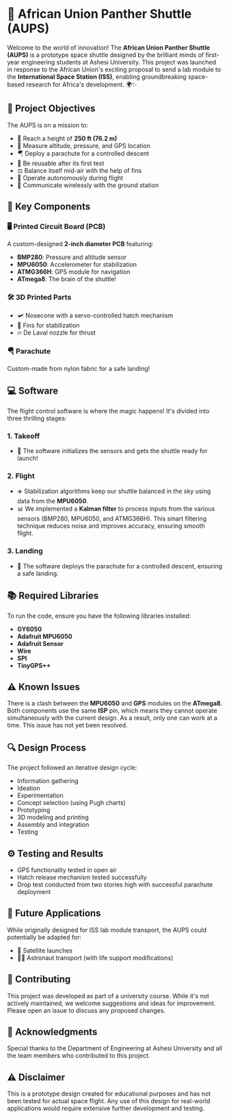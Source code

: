 # 🚀 African Union Panther Shuttle (AUPS)

Welcome to the world of innovation! The **African Union Panther Shuttle (AUPS)** is a prototype space shuttle designed by the brilliant minds of first-year engineering students at Ashesi University. This project was launched in response to the African Union's exciting proposal to send a lab module to the **International Space Station (ISS)**, enabling groundbreaking space-based research for Africa's development. 🌍✨

## 🎯 Project Objectives

The AUPS is on a mission to:
- 🚀 Reach a height of **250 ft (76.2 m)**
- 📏 Measure altitude, pressure, and GPS location
- 🪂 Deploy a parachute for a controlled descent
- 🔄 Be reusable after its first test
- ⚖️ Balance itself mid-air with the help of fins
- 🤖 Operate autonomously during flight
- 📡 Communicate wirelessly with the ground station

## 🔧 Key Components

### 🖥️ Printed Circuit Board (PCB)
A custom-designed **2-inch diameter PCB** featuring:
- **BMP280**: Pressure and altitude sensor
- **MPU6050**: Accelerometer for stabilization
- **ATMG366H**: GPS module for navigation
- **ATmega8**: The brain of the shuttle!

### 🛠️ 3D Printed Parts
- 🛩️ Nosecone with a servo-controlled hatch mechanism
- 🌊 Fins for stabilization
- 🔥 De Laval nozzle for thrust

### 🪂 Parachute
Custom-made from nylon fabric for a safe landing!

## 💻 Software

The flight control software is where the magic happens! It's divided into three thrilling stages:

### 1. **Takeoff**
- 🌟 The software initializes the sensors and gets the shuttle ready for launch!

### 2. **Flight**
- ✈️ Stabilization algorithms keep our shuttle balanced in the sky using data from the **MPU6050**.
- 📊 We implemented a **Kalman filter** to process inputs from the various sensors (BMP280, MPU6050, and ATMG366H). This smart filtering technique reduces noise and improves accuracy, ensuring smooth flight.

### 3. **Landing**
- 🛬 The software deploys the parachute for a controlled descent, ensuring a safe landing.

## 📚 Required Libraries
To run the code, ensure you have the following libraries installed:
- **GY6050**
- **Adafruit MPU6050**
- **Adafruit Sensor**
- **Wire**
- **SPI**
- **TinyGPS++**

## ⚠️ Known Issues
There is a clash between the **MPU6050** and **GPS** modules on the **ATmega8**. Both components use the same **ISP** pin, which means they cannot operate simultaneously with the current design. As a result, only one can work at a time. This issue has not yet been resolved.

## 🔍 Design Process
The project followed an iterative design cycle:
- Information gathering
- Ideation
- Experimentation
- Concept selection (using Pugh charts)
- Prototyping
- 3D modeling and printing
- Assembly and integration
- Testing

## ⚙️ Testing and Results
- GPS functionality tested in open air
- Hatch release mechanism tested successfully
- Drop test conducted from two stories high with successful parachute deployment

## 🚀 Future Applications
While originally designed for ISS lab module transport, the AUPS could potentially be adapted for:
- 🚀 Satellite launches
- 👨‍🚀 Astronaut transport (with life support modifications)

## 🤝 Contributing
This project was developed as part of a university course. While it's not actively maintained, we welcome suggestions and ideas for improvement. Please open an issue to discuss any proposed changes.

## 🙏 Acknowledgments
Special thanks to the Department of Engineering at Ashesi University and all the team members who contributed to this project.

## ⚠️ Disclaimer
This is a prototype design created for educational purposes and has not been tested for actual space flight. Any use of this design for real-world applications would require extensive further development and testing.
